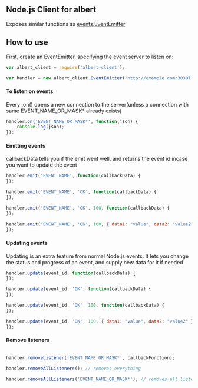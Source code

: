 ## Node.js Client for albert

Exposes similar functions as [events.EventEmitter](http://nodejs.org/api/events.html)

## How to use

First, create an EventEmitter, specifying the event server to listen on:

```javascript
var albert_client = require('albert-client');

var handler = new albert_client.EventEmitter("http://example.com:30301");
```

#### To listen on events
Every .on() opens a new connection to the server(unless a connection with same EVENT_NAME_OR_MASK* already exists)
```javascript
handler.on('EVENT_NAME_OR_MASK*', function(json) {
	console.log(json);
});
```


#### Emitting events

callbackData tells you if the emit went well, and returns the event id incase you want to update the event

```javascript
handler.emit('EVENT_NAME', function(callbackData) {
});

handler.emit('EVENT_NAME', 'OK', function(callbackData) {
});

handler.emit('EVENT_NAME', 'OK', 100, function(callbackData) {
});

handler.emit('EVENT_NAME', 'OK', 100, { data1: "value", data2: "value2" }, function(callbackData) {
});
```


#### Updating events
Updating is an extra feature from normal Node.js events. It lets you change the status and progress of an event, and supply new data for it if needed

```javascript
handler.update(event_id, function(callbackData) {
});

handler.update(event_id, 'OK', function(callbackData) {
});

handler.update(event_id, 'OK', 100, function(callbackData) {
});

handler.update(event_id, 'OK', 100, { data1: "value", data2: "value2" }, function(callbackData) {
});
```

#### Remove listeners

```javascript

handler.removeListener('EVENT_NAME_OR_MASK*', callbackFunction);

handler.removeAllListeners(); // removes everything

handler.removeAllListeners('EVENT_NAME_OR_MASK*'); // removes all listeners on 'EVENT_NAME_OR_MASK*'
```
